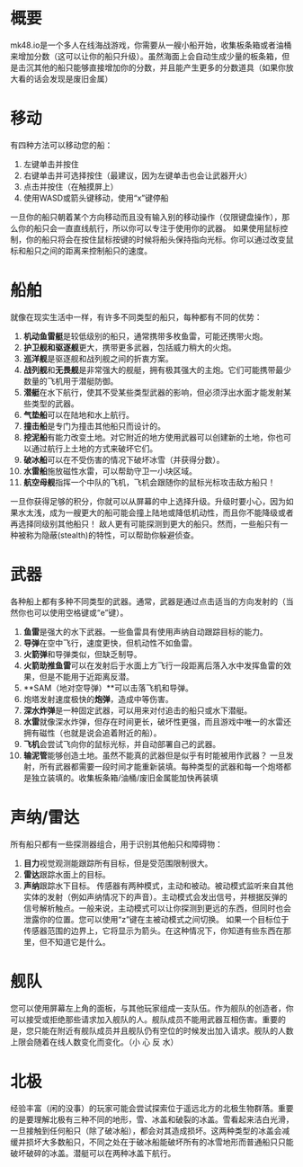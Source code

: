 # 概要
mk48.io是一个多人在线海战游戏，你需要从一艘小船开始，收集板条箱或者油桶来增加分数（这可以让你的船只升级）。虽然海面上会自动生成少量的板条箱，但是击沉其他的船只能够直接增加你的分数，并且能产生更多的分数道具（如果你放大看的话会发现是废旧金属）

# 移动
有四种方法可以移动您的船：
1. 左键单击并按住
2. 右键单击并可选择按住（最建议，因为左键单击也会让武器开火）
3. 点击并按住（在触摸屏上）
4. 使用WASD或箭头键移动，使用“x”键停船

一旦你的船只朝着某个方向移动而且没有输入别的移动操作（仅限键盘操作），那么你的船只会一直直线航行，所以你可以专注于使用你的武器。
如果使用鼠标控制，你的船只将会在按住鼠标按键的时候将船头保持指向光标。你可以通过改变鼠标和船只之间的距离来控制船只的速度。

# 船舶
就像在现实生活中一样，有许多不同类型的船只，每种都有不同的优势：
1. **机动鱼雷艇**是较低级别的船只，通常携带多枚鱼雷，可能还携带火炮。
2. **护卫舰和驱逐舰**更大，携带更多武器，包括威力稍大的火炮。
3. **巡洋舰**是驱逐舰和战列舰之间的折衷方案。
4. **战列舰**和**无畏舰**是非常强大的舰艇，拥有极其强大的主炮。它们可能携带最少数量的飞机用于潜艇防御。
5. **潜艇**在水下航行，使其不受某些类型武器的影响，但必须浮出水面才能发射某些类型的武器。
6. **气垫船**可以在陆地和水上航行。
7. **撞击船**是专门为撞击其他船只而设计的。
8. **挖泥船**有能力改变土地。对它附近的地方使用武器可以创建新的土地，你也可以通过航行上土地的方式来破坏它们。
9. **破冰船**可以在不受伤害的情况下破坏冰雪（并获得分数）。
10. **水雷船**施放磁性水雷，可以帮助守卫一小块区域。
11. **航空母舰**指挥一个中队的飞机，飞机会跟随你的鼠标光标攻击敌方船只！

一旦你获得足够的积分，你就可以从屏幕的中上选择升级。升级时要小心，因为如果水太浅，成为一艘更大的船可能会撞上陆地或降低机动性，而且你不能降级或者再选择同级别其他船只！
敌人更有可能探测到更大的船只。然而，一些船只有一种被称为隐蔽(stealth)的特性，可以帮助你躲避侦查。

# 武器
各种船上都有多种不同类型的武器。通常，武器是通过点击适当的方向发射的（当然你也可以使用空格键或“e”键）。
1. **鱼雷**是强大的水下武器。一些鱼雷具有使用声纳自动跟踪目标的能力。
2. **导弹**在空中飞行，速度更快，但机动性不如鱼雷。
3. **火箭弹**和导弹类似，但缺乏制导。
4. **火箭助推鱼雷**可以在发射后于水面上方飞行一段距离后落入水中发挥鱼雷的效果，但是不能用于近距离反潜。
5. **SAM（地对空导弹）**可以击落飞机和导弹。
6. 炮塔发射速度极快的**炮弹**，造成中等伤害。
7. **深水炸弹**是一种固定武器，可以用来对付追击的船只或水下潜艇。
8. **水雷**就像深水炸弹，但存在时间更长，破坏性更强，而且游戏中唯一的水雷还拥有磁性（也就是说会追着附近的船）。
9. **飞机**会尝试飞向你的鼠标光标，并自动部署自己的武器。
10. **输泥管**能够创造土地。虽然不能真的武器但是似乎有时能被用作武器？
一旦发射，所有武器都需要一段时间才能重新装填。每种类型的武器和每一个炮塔都是独立装填的。收集板条箱/油桶/废旧金属能加快再装填

# 声纳/雷达
所有船只都有一些探测器组合，用于识别其他船只和障碍物：
1. **目力**视觉观测能跟踪所有目标，但是受范围限制很大。
2. **雷达**跟踪水面上的目标。
3. **声纳**跟踪水下目标。
传感器有两种模式，主动和被动。被动模式监听来自其他实体的发射（例如声纳情况下的声音）。主动模式会发出信号，并根据反弹的信号解析触点。一般来说，主动模式可以让你探测到更远的东西，但同时也会泄露你的位置。您可以使用“z”键在主被动模式之间切换。
如果一个目标位于传感器范围的边界上，它将显示为箭头。在这种情况下，你知道有些东西在那里，但不知道它是什么。

# 舰队
您可以使用屏幕左上角的面板，与其他玩家组成一支队伍。作为舰队的创造者，你可以接受或拒绝那些请求加入舰队的人。舰队成员不能用武器互相伤害。重要的是，您只能在附近有舰队成员并且舰队仍有空位的时候发出加入请求。舰队的人数上限会随着在线人数变化而变化。（小 心 反 水）

# 北极
经验丰富（闲的没事）的玩家可能会尝试探索位于遥远北方的北极生物群落。重要的是要理解北极有三种不同的地形，雪、冰盖和破裂的冰盖。雪看起来洁白光滑，一旦接触到任何船只（除了破冰船），都会对其造成损坏。这两种类型的冰盖会减缓并损坏大多数船只，不同之处在于破冰船能破坏所有的冰雪地形而普通船只只能破坏破碎的冰盖。潜艇可以在两种冰盖下航行。